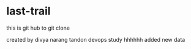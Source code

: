 # last-trail
this is git hub to git clone

created by divya narang tandon
devops study
hhhhhh
added new data
